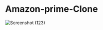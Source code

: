 # Amazon-prime-Clone
![Screenshot (123)](https://github.com/Smartyboyjatin/Amazon-prime-Clone/assets/117968457/1aabeba0-e12f-4f4e-801c-cff1fa722329)
